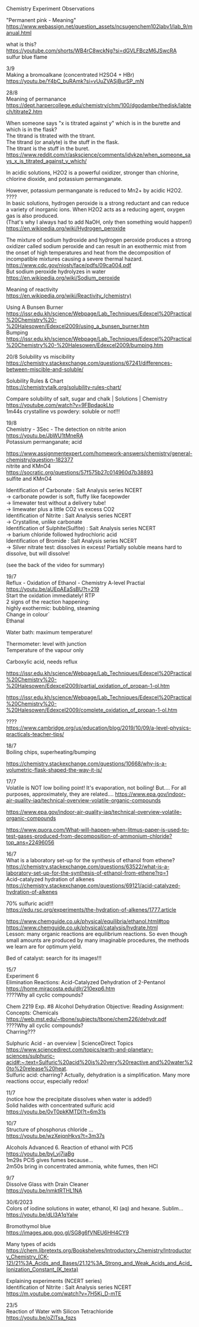 Chemistry Experiment Observations

"Permanent pink - Meaning"  
https://www.webassign.net/question_assets/ncsugenchem102labv1/lab_9/manual.html

what is this?  
https://youtube.com/shorts/WB4rC8wckNg?si=dGVLFBczM6JSwcRA  
sulfur blue flame

3/9  
Making a bromoalkane (concentrated H2SO4 + HBr)  
https://youtu.be/Y4bC_buRAmk?si=vUuZVASjBurSP_mN

28/8  
Meaning of permanance  
https://dept.harpercollege.edu/chemistry/chm/100/dgodambe/thedisk/labtech/titrate2.htm

When someone says "x is titrated against y" which is in the burette and which is in the flask?  
The titrand is titrated with the titrant.  
The titrand (or analyte) is the stuff in the flask.  
The titrant is the stuff in the buret.  
https://www.reddit.com/r/askscience/comments/idvkze/when_someone_says_x_is_titrated_against_y_which/

In acidic solutions, H2O2 is a powerful oxidizer, stronger than chlorine, chlorine dioxide, and potassium permanganate.

However, potassium permanganate is reduced to Mn2+ by acidic H2O2.  
????  
In basic solutions, hydrogen peroxide is a strong reductant and can reduce a variety of inorganic ions. When H2O2 acts as a reducing agent, oxygen gas is also produced.  
(That's why I always had to add NaOH, only then something would happen!)  
https://en.wikipedia.org/wiki/Hydrogen_peroxide

The mixture of sodium hydroxide and hydrogen peroxide produces a strong oxidizer called sodium peroxide and can result in an exothermic mist from the onset of high temperatures and heat from the decomposition of incompatible mixtures causing a severe thermal hazard.  
https://www.cdc.gov/niosh/face/pdfs/09ca004.pdf  
But sodium peroxide hydrolyzes in water  
https://en.wikipedia.org/wiki/Sodium_peroxide  

Meaning of reactivity  
https://en.wikipedia.org/wiki/Reactivity_(chemistry)

Using A Bunsen Burner  
https://issr.edu.kh/science/Webpage/Lab_Techniques/Edexcel%20Practical%20Chemistry%20-%20Halesowen/Edexcel2009/using_a_bunsen_burner.htm  
Bumping  
https://issr.edu.kh/science/Webpage/Lab_Techniques/Edexcel%20Practical%20Chemistry%20-%20Halesowen/Edexcel2009/bumping.htm

20/8
Solubility vs miscibility  
https://chemistry.stackexchange.com/questions/67241/differences-between-miscible-and-soluble/

Solubility Rules & Chart  
https://chemistrytalk.org/solubility-rules-chart/

Compare solubility of salt, sugar and chalk | Solutions | Chemistry  
https://youtube.com/watch?v=9FBpdaokLto  
1m44s crystalline vs powdery: soluble or not!!!

19/8  
Chemistry - 3Sec - The detection on nitrite anion  
https://youtu.be/JbWU1tMneRA  
Potassium permanganate; acid

https://www.assignmentexpert.com/homework-answers/chemistry/general-chemistry/question-182377  
nitrite and KMnO4  
https://socratic.org/questions/57f575b27c014960d7b38893  
sulfite and KMnO4

Identification of Carbonate : Salt Analysis series NCERT  
-> carbonate powder is soft, fluffy like facepowder  
-> limewater test without a delivery tube!  
-> limewater plus a little CO2 vs excess CO2  
Identification of Nitrite : Salt Analysis series NCERT  
-> Crystalline, unlike carbonate  
Identification of Sulphite(Sulfite) : Salt Analysis series NCERT  
-> barium chloride followed hydrochloric acid  
Identification of Bromide : Salt Analysis series NCERT  
-> Silver nitrate test: dissolves in excess! Partially soluble means hard to dissolve, but will dissolve!

(see the back of the video for summary)

19/7  
Reflux - Oxidation of Ethanol - Chemistry A-level Practial  
https://youtu.be/aUEpAEaSsBU?t=219  
Start the oxidation immediately! RTP  
2 signs of the reaction happening:  
highly exothermic: bubbling, steaming  
Change in colour`  
Ethanal

Water bath: maximum temperature!

Thermometer: level with junction  
Temperature of the vapour only

Carboxylic acid, needs reflux

https://issr.edu.kh/science/Webpage/Lab_Techniques/Edexcel%20Practical%20Chemistry%20-%20Halesowen/Edexcel2009/partial_oxidation_of_propan-1-ol.htm

https://issr.edu.kh/science/Webpage/Lab_Techniques/Edexcel%20Practical%20Chemistry%20-%20Halesowen/Edexcel2009/complete_oxidation_of_propan-1-ol.htm

????  
https://www.cambridge.org/us/education/blog/2019/10/09/a-level-physics-practicals-teacher-tips/

18/7  
Boiling chips, superheating/bumping

https://chemistry.stackexchange.com/questions/10668/why-is-a-volumetric-flask-shaped-the-way-it-is/

17/7  
Volatile is NOT low boiling point! It's evaporation, not boiling! But.... For all purposes, approximately, they are related....
https://www.epa.gov/indoor-air-quality-iaq/technical-overview-volatile-organic-compounds

https://www.epa.gov/indoor-air-quality-iaq/technical-overview-volatile-organic-compounds

https://www.quora.com/What-will-happen-when-litmus-paper-is-used-to-test-gases-produced-from-decomposition-of-ammonium-chloride?top_ans=22496056

16/7  
What is a laboratory set-up for the synthesis of ethanol from ethene?  
https://chemistry.stackexchange.com/questions/63522/what-is-a-laboratory-set-up-for-the-synthesis-of-ethanol-from-ethene?rq=1  
Acid-catalyzed hydration of alkenes  
https://chemistry.stackexchange.com/questions/69121/acid-catalyzed-hydration-of-alkenes

70% sulfuric acid!!!  
https://edu.rsc.org/experiments/the-hydration-of-alkenes/1777.article

https://www.chemguide.co.uk/physical/equilibria/ethanol.html#top  
https://www.chemguide.co.uk/physical/catalysis/hydrate.html  
Lesson: many organic reactions are equilibrium reactions. So even though small amounts are produced by many imaginable procedures, the methods we learn are for optimum yield.

Bed of catalyst: search for its images!!!

15/7  
Experiment 6  
Elimination Reactions: Acid-Catalyzed Dehydration of 2-Pentanol  
https://home.miracosta.edu/dlr/210exp6.htm  
????Why all cyclic compounds?

Chem 2219 Exp. #8 Alcohol Dehydration Objective: Reading Assignment: Concepts: Chemicals  
https://web.mst.edu/~tbone/subjects/tbone/chem226/dehydr.pdf  
????Why all cyclic compounds?  
Charring???

Sulphuric Acid - an overview | ScienceDirect Topics  
https://www.sciencedirect.com/topics/earth-and-planetary-sciences/sulphuric-acid#:~:text=Sulfuric%20acid%20is%20very%20reactive,and%20water%20to%20release%20heat.  
Sulfuric acid: charring? Actually, dehydration is a simplification. Many more reactions occur, especially redox!

11/7  
(notice how the precipitate dissolves when water is added!)  
Solid halides with concentrated sulfuric acid  
https://youtu.be/0vT0pkKMTDI?t=6m31s

10/7  
Structure of phosphorus chloride ...  
https://youtu.be/wzXejqnHkvs?t=3m37s

Alcohols Advanced 6. Reaction of ethanol with PCl5   
https://youtu.be/byl_vj7iaBg  
1m29s PCl5 gives fumes because...  
2m50s bring in concentrated ammonia, white fumes, then HCl

9/7  
Dissolve Glass with Drain Cleaner  
https://youtu.be/nmktRTHL1NA

30/6/2023  
Colors of iodine solutions in water, ethanol, KI (aq) and hexane. Sublim...  
https://youtu.be/dLl3A1qYaIw

Bromothymol blue  
https://images.app.goo.gl/SG8g6fVNEU6HH4CY9

Many types of acids    
https://chem.libretexts.org/Bookshelves/Introductory_Chemistry/Introductory_Chemistry_(CK-12)/21%3A_Acids_and_Bases/21.12%3A_Strong_and_Weak_Acids_and_Acid_Ionization_Constant_(K_texta)

Explaining experiments (NCERT series)    
Identification of Nitrite : Salt Analysis series NCERT  
https://m.youtube.com/watch?v=7H5Kj_D-mTE

23/5  
Reaction of Water with Silicon Tetrachloride  
https://youtu.be/oZlTsa_fqzs
